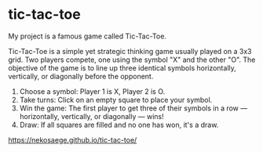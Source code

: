 # tic-tac-toe
My project is a famous game called Tic-Tac-Toe.

Tic-Tac-Toe is a simple yet strategic thinking game usually played on a 3x3 grid. Two players compete, one using the symbol "X" and the other "O". The objective of the game is to line up three identical symbols horizontally, vertically, or diagonally before the opponent.

1) Choose a symbol: Player 1 is X, Player 2 is O.
2) Take turns: Click on an empty square to place your symbol.
3) Win the game: The first player to get three of their symbols in a row — horizontally, vertically, or diagonally — wins!
4) Draw: If all squares are filled and no one has won, it's a draw.

https://nekosaege.github.io/tic-tac-toe/